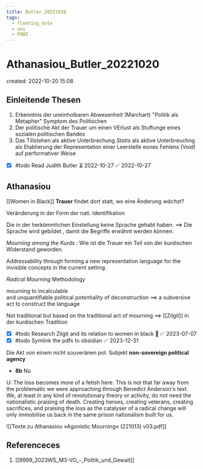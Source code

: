 ```yaml
---
title: Butler_20221020
tags:
  - fleeting_note
  - uni
  - POWI
---
```


# Athanasiou_Butler_20221020
created: 2022-10-20 15:08
## Einleitende Thesen
1. Erkenntnis der uneinholbaren Abwesenheit (Marchart) "Politik als Metapher" Symptom des Politischen
2.  Der politische Akt der Trauer um einen VErlust als Stuftunge eines sozialen politischen Bandes
3. Das Tillstehen als aktive Unterbrechung *Statis* als aktive Unterbreuchng als Etablierung der Representation einer Leerstelle eones Fehlens (Void) auf performativer Weise

- [x] #todo Read Judith Butler ⏳ 2022-10-27 ✅ 2022-10-27

## Athanasiou

[[Women in Black]]
**Trauer** findet dort statt, wo eine Änderung *wächst*?

Veränderung in der Form der nati. Identifikation

Die in der herkömmlichen Einstellung keine Sprache gehabt haben. ==> Die Sprache wird gebildet , damit die Begriffe erwähnt werden können. 

*Mourning among the Kurds* : Wie ist die Trauer ein Teil von der kurdischen Widerstand geworden. 

Addressability through forming a new representation language for the invisible concepts in the current setting.

*Radical Mourning* Methodology

mourning to incalculable  
and unquantifiable political potentiality of deconstruction ==> a subversive act to construct the language

Not traditional but based on the traditional act of mourning ==> [[Zilgit]] in der kurdischen Tradition

- [x] #todo Research Zilgit and its relation to women in black 🔽 ✅ 2023-07-07
- [x] #todo Symlink the pdfs to obsidian ✅ 2023-12-31

Die Akt von einem nicht souveränen pol. Subjekt 
**non-sovereign political agency**

- **8b** No

U: The loss becomes more of a fetish here. This is not that far away from the problematic we were approaching through Benedict Anderson's text. We, at least in any kind of revolutionary theory or activity, do not need the nationalistic praising of death. Creating heroes, creating veterans, creating sacrifices, and praising the loss as the catalyser of a radical change will only immobilise us back in the same prison nationalism built for us. 

![[Texte zu Athanasiou »Agonistic Mourning« (221013) v03.pdf]]

## Referenceces
1. [[9999_2023WS_M3-VO_-_Politik_und_Gewalt]]